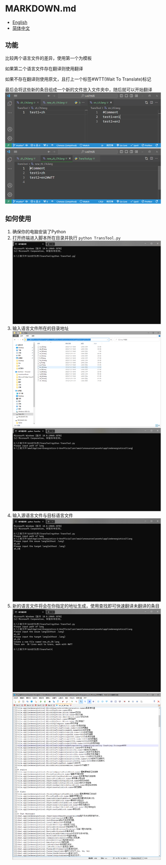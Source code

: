 # MARKDOWN.md

- [English](README.md)
- [简体中文](README.zh_CN.md)

## 功能

比较两个语言文件的差异，使用第一个为模板

如果第二个语言文件存在翻译则使用翻译

如果不存在翻译则使用原文，且打上一个标签#WTT(Wait To Translate)标记

最后会将这些新的条目组成一个新的文件放入文件夹中，随后就可以开始翻译
![before](img/before.png)
![result](img/result.png)

## 如何使用

1. 确保你的电脑安装了Python
2. 打开终端进入脚本所在目录并执行 `python TransTool.py`
![Terminal](img/typeInCode.png)
3. 输入语言文件所在的目录地址
![GetPath](img/getPath.png)
![CopyIntoTerminal](img/copyIntoTermianl.png)
4. 输入源语言文件与目标语言文件
![InPutLangName](img/InPutLangName.png)
5. 新的语言文件将会在你指定的地址生成，使用查找即可快速翻译未翻译的条目
![Done](img/done.png)
![NewFileWithWTTTag](img/newFileWithWTTTag.png)
